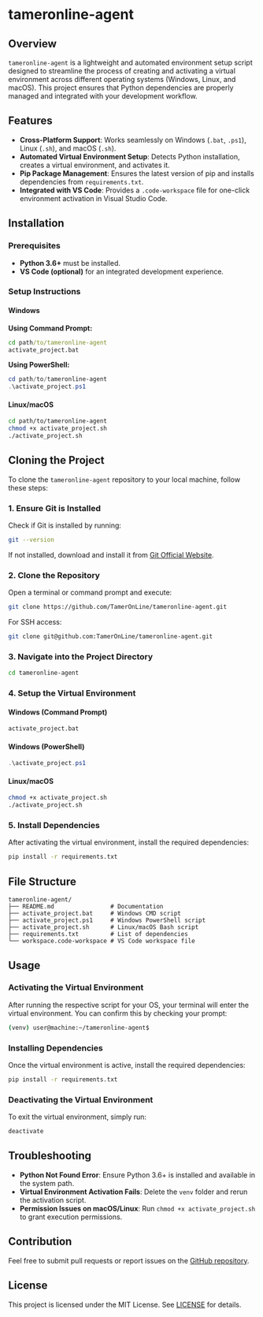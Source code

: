 # tameronline-agent

## Overview
`tameronline-agent` is a lightweight and automated environment setup script designed to streamline the process of creating and activating a virtual environment across different operating systems (Windows, Linux, and macOS). This project ensures that Python dependencies are properly managed and integrated with your development workflow.

## Features
- **Cross-Platform Support**: Works seamlessly on Windows (`.bat`, `.ps1`), Linux (`.sh`), and macOS (`.sh`).
- **Automated Virtual Environment Setup**: Detects Python installation, creates a virtual environment, and activates it.
- **Pip Package Management**: Ensures the latest version of pip and installs dependencies from `requirements.txt`.
- **Integrated with VS Code**: Provides a `.code-workspace` file for one-click environment activation in Visual Studio Code.

## Installation
### Prerequisites
- **Python 3.6+** must be installed.
- **VS Code (optional)** for an integrated development experience.

### Setup Instructions
#### Windows
**Using Command Prompt:**
```cmd
cd path/to/tameronline-agent
activate_project.bat
```
**Using PowerShell:**
```powershell
cd path/to/tameronline-agent
.\activate_project.ps1
```

#### Linux/macOS
```bash
cd path/to/tameronline-agent
chmod +x activate_project.sh
./activate_project.sh
```

## Cloning the Project
To clone the `tameronline-agent` repository to your local machine, follow these steps:

### **1. Ensure Git is Installed**
Check if Git is installed by running:
```bash
git --version
```
If not installed, download and install it from [Git Official Website](https://git-scm.com/).

### **2. Clone the Repository**
Open a terminal or command prompt and execute:
```bash
git clone https://github.com/TamerOnLine/tameronline-agent.git
```
For SSH access:
```bash
git clone git@github.com:TamerOnLine/tameronline-agent.git
```

### **3. Navigate into the Project Directory**
```bash
cd tameronline-agent
```

### **4. Setup the Virtual Environment**
#### **Windows (Command Prompt)**
```cmd
activate_project.bat
```
#### **Windows (PowerShell)**
```powershell
.\activate_project.ps1
```
#### **Linux/macOS**
```bash
chmod +x activate_project.sh
./activate_project.sh
```

### **5. Install Dependencies**
After activating the virtual environment, install the required dependencies:
```bash
pip install -r requirements.txt
```

## File Structure
```
tameronline-agent/
├── README.md                # Documentation
├── activate_project.bat     # Windows CMD script
├── activate_project.ps1     # Windows PowerShell script
├── activate_project.sh      # Linux/macOS Bash script
├── requirements.txt         # List of dependencies
└── workspace.code-workspace # VS Code workspace file
```

## Usage
### Activating the Virtual Environment
After running the respective script for your OS, your terminal will enter the virtual environment. You can confirm this by checking your prompt:
```bash
(venv) user@machine:~/tameronline-agent$
```

### Installing Dependencies
Once the virtual environment is active, install the required dependencies:
```bash
pip install -r requirements.txt
```

### Deactivating the Virtual Environment
To exit the virtual environment, simply run:
```bash
deactivate
```

## Troubleshooting
- **Python Not Found Error**: Ensure Python 3.6+ is installed and available in the system path.
- **Virtual Environment Activation Fails**: Delete the `venv` folder and rerun the activation script.
- **Permission Issues on macOS/Linux**: Run `chmod +x activate_project.sh` to grant execution permissions.

## Contribution
Feel free to submit pull requests or report issues on the [GitHub repository](https://github.com/TamerOnLine/tameronline-agent).

## License
This project is licensed under the MIT License. See [LICENSE](LICENSE) for details.

